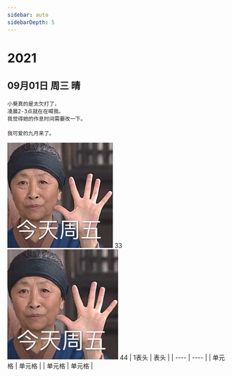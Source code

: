 ```yaml
---
sidebar: auto
sidebarDepth: 5
---
```


# 2021
## 09月01日 周三 晴
    小葵真的是太欠打了，
    凌晨2-3点就在在喊我。
    我觉得她的作息时间需要改一下。

    我可爱的九月来了。
![我的图片](https://github.com/wwzill0928/myDiary/blob/main/diary/2021/Sept/2.jpg)
    33
    <img src="https://github.com/wwzill0928/myDiary/blob/main/diary/2021/Sept/2.jpg" width="50%">
    44
    |  1表头   | 表头  |
    |  ----  | ----  |
    | 单元格  | 单元格 |
    | 单元格  | 单元格 |


